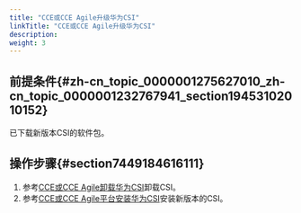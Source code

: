 ```yaml
---
title: "CCE或CCE Agile升级华为CSI"
linkTitle: "CCE或CCE Agile升级华为CSI"
description: 
weight: 3
---
```


## 前提条件{#zh-cn_topic_0000001275627010_zh-cn_topic_0000001232767941_section19453102010152}

已下载新版本CSI的软件包。

## 操作步骤{#section7449184616111}

1.  参考[CCE或CCE Agile卸载华为CSI](/v4.5.0/installation-and-deployment/uninstalling-huawei-csi/uninstalling-huawei-csi-using-helm/uninstalling-huawei-csi-on-cce-or-cce-agile)卸载CSI。
2.  参考[CCE或CCE Agile平台安装华为CSI](/v4.5.0/installation-and-deployment/installing-huawei-csi/installing-huawei-csi-using-helm/installing-huawei-csi-on-the-cce-or-cce-agile-platform)安装新版本的CSI。

